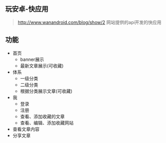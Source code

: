 ## 玩安卓-快应用

> http://www.wanandroid.com/blog/show/2 网站提供的api开发的快应用

## 功能

* 首页
  * banner展示
  * 最新文章展示(可收藏)
* 体系
  * 一级分类
  * 二级分类
  * 根据分类展示文章(可收藏)
* 我
  * 登录
  * 注册
  * 查看、添加收藏的文章
  * 查看、编辑、添加收藏网站
* 查看文章内容
* 分享文章

